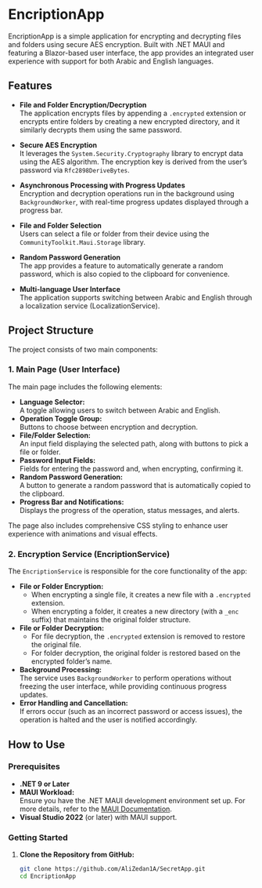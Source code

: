 # EncriptionApp

EncriptionApp is a simple application for encrypting and decrypting files and folders using secure AES encryption. Built with .NET MAUI and featuring a Blazor-based user interface, the app provides an integrated user experience with support for both Arabic and English languages.

## Features

- **File and Folder Encryption/Decryption**  
  The application encrypts files by appending a `.encrypted` extension or encrypts entire folders by creating a new encrypted directory, and it similarly decrypts them using the same password.

- **Secure AES Encryption**  
  It leverages the `System.Security.Cryptography` library to encrypt data using the AES algorithm. The encryption key is derived from the user’s password via `Rfc2898DeriveBytes`.

- **Asynchronous Processing with Progress Updates**  
  Encryption and decryption operations run in the background using `BackgroundWorker`, with real-time progress updates displayed through a progress bar.

- **File and Folder Selection**  
  Users can select a file or folder from their device using the `CommunityToolkit.Maui.Storage` library.

- **Random Password Generation**  
  The app provides a feature to automatically generate a random password, which is also copied to the clipboard for convenience.

- **Multi-language User Interface**  
  The application supports switching between Arabic and English through a localization service (LocalizationService).

## Project Structure

The project consists of two main components:

### 1. Main Page (User Interface)

The main page includes the following elements:
- **Language Selector:**  
  A toggle allowing users to switch between Arabic and English.
- **Operation Toggle Group:**  
  Buttons to choose between encryption and decryption.
- **File/Folder Selection:**  
  An input field displaying the selected path, along with buttons to pick a file or folder.
- **Password Input Fields:**  
  Fields for entering the password and, when encrypting, confirming it.
- **Random Password Generation:**  
  A button to generate a random password that is automatically copied to the clipboard.
- **Progress Bar and Notifications:**  
  Displays the progress of the operation, status messages, and alerts.

The page also includes comprehensive CSS styling to enhance user experience with animations and visual effects.

### 2. Encryption Service (EncriptionService)

The `EncriptionService` is responsible for the core functionality of the app:
- **File or Folder Encryption:**  
  - When encrypting a single file, it creates a new file with a `.encrypted` extension.
  - When encrypting a folder, it creates a new directory (with a `_enc` suffix) that maintains the original folder structure.
- **File or Folder Decryption:**  
  - For file decryption, the `.encrypted` extension is removed to restore the original file.
  - For folder decryption, the original folder is restored based on the encrypted folder’s name.
- **Background Processing:**  
  The service uses `BackgroundWorker` to perform operations without freezing the user interface, while providing continuous progress updates.
- **Error Handling and Cancellation:**  
  If errors occur (such as an incorrect password or access issues), the operation is halted and the user is notified accordingly.

## How to Use

### Prerequisites


- **.NET 9 or Later**
- **MAUI Workload:**  
  Ensure you have the .NET MAUI development environment set up. For more details, refer to the [MAUI Documentation](https://learn.microsoft.com/en-us/dotnet/maui/overview).
- **Visual Studio 2022** (or later) with MAUI support.

### Getting Started

1. **Clone the Repository from GitHub:**

   ```bash
   git clone https://github.com/AliZedan1A/SecretApp.git
   cd EncriptionApp
